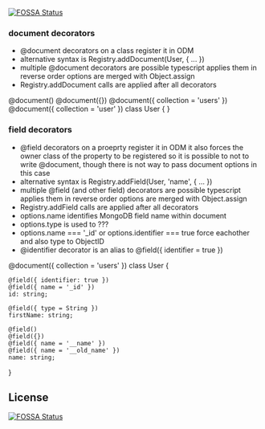[![FOSSA Status](https://app.fossa.com/api/projects/git%2Bgithub.com%2FAggtaa%2Fmongoodm.svg?type=shield)](https://app.fossa.com/projects/git%2Bgithub.com%2FAggtaa%2Fmongoodm?ref=badge_shield)

### document decorators
* @document decorators on a class register it in ODM
* alternative syntax is Registry.addDocument(User, { ... })
* multiple @document decorators are possible 
  typescript applies them in reverse order
  options are merged with Object.assign
* Registry.addDocument calls are applied after all decorators

@document()
@document({})
@document({ collection = 'users' })
@document({ collection = 'user' })
class User {
}

### field decorators
* @field decorators on a proeprty register it in ODM
  it also forces the owner class of the property to be registered
  so it is possible to not to write @document, though there is not
  way to pass document options in this case
* alternative syntax is Registry.addField(User, 'name', { ... })
* multiple @field (and other field) decorators are possible 
  typescript applies them in reverse order
  options are merged with Object.assign
* Registry.addField calls are applied after all decorators
* options.name identifies MongoDB field name within document
* options.type is used to ???
* options.name === '_id' or options.identifier === true
  force eachother and also type to ObjectID
* @identifier decorator is an alias to @field({ identifier = true })

@document({ collection = 'users' })
class User {

    @field({ identifier: true })
    @field({ name = '_id' })
    id: string;

    @field({ type = String })
    firstName: string;

    @field()
    @field({})
    @field({ name = '__name' })
    @field({ name = '__old_name' })
    name: string;
}



## License
[![FOSSA Status](https://app.fossa.com/api/projects/git%2Bgithub.com%2FAggtaa%2Fmongoodm.svg?type=large)](https://app.fossa.com/projects/git%2Bgithub.com%2FAggtaa%2Fmongoodm?ref=badge_large)
